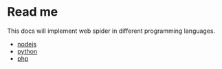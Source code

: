 # Read me

This docs will implement web spider in different programming languages.

- [nodejs](wspider-nodejs.md)
- [python](wspider-python.md)
- [php](wspider-php.md)
